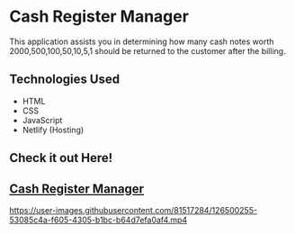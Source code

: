 
# Cash Register Manager 
This application assists you in determining how many cash notes worth 2000,500,100,50,10,5,1 should be returned to the customer after the billing.

## Technologies Used
 - HTML
 - CSS
 - JavaScript
 - Netlify (Hosting)

## Check it out Here!
## [Cash Register Manager](https://cashregistermanagerbyvansh.netlify.app/)

https://user-images.githubusercontent.com/81517284/126500255-53085c4a-f605-4305-b1bc-b64d7efa0af4.mp4
